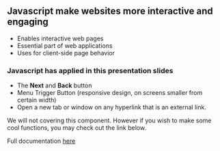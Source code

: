 ---
---

## Javascript make websites more interactive and engaging

* Enables interactive web pages
* Essential part of web applications
* Uses for client-side page behavior

### Javascript has applied in this presentation slides

* The **Next** and **Back** button
* Menu Trigger Button (responsive design, on screens smaller from certain width)
* Open a new tab or window on any hyperlink that is an external link.

We will not covering this component. However if you wish to make some cool functions, you may check out the link below.

Full documentation [here](https://developer.mozilla.org/en-US/docs/Web/JavaScript)